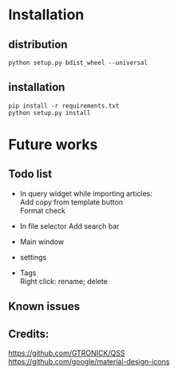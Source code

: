 
# Installation 
## distribution
`python setup.py bdist_wheel --universal`
## installation
```
pip install -r requirements.txt
python setup.py install
```

# Future works
## Todo list
* In query widget while importing articles:  
Add copy from template button  
Format check

* In file selector
Add search bar

* Main window

* settings

* Tags  
Right click: rename; delete

## Known issues

## Credits:
https://github.com/GTRONICK/QSS  
https://github.com/google/material-design-icons  
